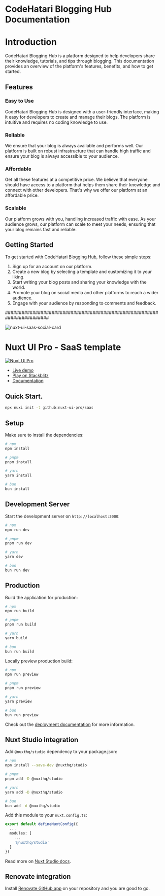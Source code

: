 # CodeHatari Blogging Hub Documentation

# Introduction
CodeHatari Blogging Hub is a platform designed to help developers share their knowledge, tutorials, and tips through blogging. This documentation provides an overview of the platform's features, benefits, and how to get started.

## Features

### Easy to Use
CodeHatari Blogging Hub is designed with a user-friendly interface, making it easy for developers to create and manage their blogs. The platform is intuitive and requires no coding knowledge to use.

### Reliable
We ensure that your blog is always available and performs well. Our platform is built on robust infrastructure that can handle high traffic and ensure your blog is always accessible to your audience.

### Affordable
Get all these features at a competitive price. We believe that everyone should have access to a platform that helps them share their knowledge and connect with other developers. That's why we offer our platform at an affordable price.

### Scalable
Our platform grows with you, handling increased traffic with ease. As your audience grows, our platform can scale to meet your needs, ensuring that your blog remains fast and reliable.

## Getting Started

To get started with CodeHatari Blogging Hub, follow these simple steps:

1. Sign up for an account on our platform.
2. Create a new blog by selecting a template and customizing it to your liking.
3. Start writing your blog posts and sharing your knowledge with the world.
4. Promote your blog on social media and other platforms to reach a wider audience.
5. Engage with your audience by responding to comments and feedback.


########################################################################

![nuxt-ui-saas-social-card](https://github.com/nuxt-ui-pro/saas/assets/739984/50bf4ddd-c4d5-47e5-a09e-0f699513dfb5)

# Nuxt UI Pro - SaaS template

[![Nuxt UI Pro](https://img.shields.io/badge/Made%20with-Nuxt%20UI%20Pro-00DC82?logo=nuxt.js&labelColor=020420)](https://ui.nuxt.com/pro)

- [Live demo](https://saas-template.nuxt.dev/)
- [Play on Stackblitz](https://stackblitz.com/github/nuxt-ui-pro/saas)
- [Documentation](https://ui.nuxt.com/pro/getting-started)

## Quick Start.

```bash [Terminal]
npx nuxi init -t github:nuxt-ui-pro/saas
```

## Setup

Make sure to install the dependencies:

```bash
# npm
npm install

# pnpm
pnpm install

# yarn
yarn install

# bun
bun install
```

## Development Server

Start the development server on `http://localhost:3000`:

```bash
# npm
npm run dev

# pnpm
pnpm run dev

# yarn
yarn dev

# bun
bun run dev
```

## Production

Build the application for production:

```bash
# npm
npm run build

# pnpm
pnpm run build

# yarn
yarn build

# bun
bun run build
```

Locally preview production build:

```bash
# npm
npm run preview

# pnpm
pnpm run preview

# yarn
yarn preview

# bun
bun run preview
```

Check out the [deployment documentation](https://nuxt.com/docs/getting-started/deployment) for more information.

## Nuxt Studio integration

Add `@nuxthq/studio` dependency to your package.json:

```bash
# npm
npm install --save-dev @nuxthq/studio

# pnpm
pnpm add -D @nuxthq/studio

# yarn
yarn add -D @nuxthq/studio

# bun
bun add -d @nuxthq/studio
```

Add this module to your `nuxt.config.ts`:

```ts
export default defineNuxtConfig({
  ...
  modules: [
    ...
    '@nuxthq/studio'
  ]
})
```

Read more on [Nuxt Studio docs](https://nuxt.studio/docs/get-started/setup).

## Renovate integration

Install [Renovate GitHub app](https://github.com/apps/renovate/installations/select_target) on your repository and you are good to go.
